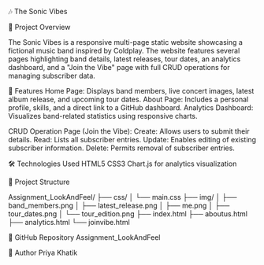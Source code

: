 🎶 The Sonic Vibes

📌 Project Overview

The Sonic Vibes is a responsive multi-page static website showcasing a fictional music band inspired by Coldplay. The website features several pages highlighting band details, latest releases, tour dates, an analytics dashboard, and a "Join the Vibe" page with full CRUD operations for managing subscriber data.

🚀 Features
Home Page: Displays band members, live concert images, latest album release, and upcoming tour dates.
About Page: Includes a personal profile, skills, and a direct link to a GitHub dashboard.
Analytics Dashboard: Visualizes band-related statistics using responsive charts.

CRUD Operation Page (Join the Vibe):
Create: Allows users to submit their details.
Read: Lists all subscriber entries.
Update: Enables editing of existing subscriber information.
Delete: Permits removal of subscriber entries.

🛠 Technologies Used
HTML5
CSS3
Chart.js for analytics visualization

📁 Project Structure

Assignment_LookAndFeel/
├── css/
│   └── main.css
├── img/
│   ├── band_members.png
│   ├── latest_release.png
│   ├── me.png
│   ├── tour_dates.png
│   └── tour_edition.png
├── index.html
├── aboutus.html
├── analytics.html
└── joinvibe.html

📂 GitHub Repository
Assignment_LookAndFeel

👤 Author
Priya Khatik
